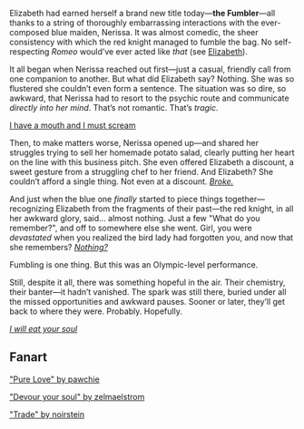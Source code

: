 <!-- title: The Fumbler -->

Elizabeth had earned herself a brand new title today—**the Fumbler**—all thanks to a string of thoroughly embarrassing interactions with the ever-composed blue maiden, Nerissa. It was almost comedic, the sheer consistency with which the red knight managed to fumble the bag. No self-respecting _Romeo_ would’ve ever acted like _that_ (see [Elizabeth](#node:liz)).

It all began when Nerissa reached out first—just a casual, friendly call from one companion to another. But what did Elizabeth say? Nothing. She was so flustered she couldn’t even form a sentence. The situation was so dire, so awkward, that Nerissa had to resort to the psychic route and communicate _directly into her mind_. That’s not romantic. That’s _tragic_.

[I have a mouth and I must scream](#embed:https://www.youtube.com/live/wnQuawM-3Jc?si=OdzATm030ekRJ4KZ&t=627)

Then, to make matters worse, Nerissa opened up—and shared her struggles trying to sell her homemade potato salad, clearly putting her heart on the line with this business pitch. She even offered Elizabeth a discount, a sweet gesture from a struggling chef to her friend. And Elizabeth? She couldn’t afford a single thing. Not even at a discount. [_Broke._](https://www.youtube.com/live/wnQuawM-3Jc?si=IGTI21nWiEMonaNo&t=1476)

And just when the blue one _finally_ started to piece things together—recognizing Elizabeth from the fragments of their past—the red knight, in all her awkward glory, said... almost nothing. Just a few "What do you remember?", and off to somewhere else she went. Girl, you were _devastated_ when you realized the bird lady had forgotten you, and now that she remembers? [_Nothing?_](https://www.youtube.com/live/wnQuawM-3Jc?si=rZrI8isM6Zm8ZSzh&t=8191)

Fumbling is one thing. But this was an Olympic-level performance.

Still, despite it all, there was something hopeful in the air. Their chemistry, their banter—it hadn’t vanished. The spark was still there, buried under all the missed opportunities and awkward pauses. Sooner or later, they’ll get back to where they were. Probably. Hopefully.

[*I will eat your soul*](#embed:https://www.youtube.com/live/wnQuawM-3Jc?si=sFtbzq1H7HIFxZeg&t=9752)

## Fanart

["Pure Love" by pawchie](https://x.com/paw_chie/status/1923480569280856202)

["Devour your soul" by zelmaelstrom](https://x.com/zelmaelstrom/status/1922782098202488961)

["Trade" by noirstein](https://x.com/noirstein/status/1919950989265658028)
